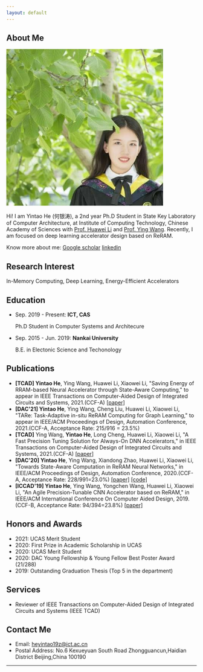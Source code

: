 ```yaml
---
layout: default
---
```


## About Me

<img class="profile-picture" src="yintao.jpg">

Hi! I am Yintao He (何银涛), a 2nd year Ph.D Student in State Key Laboratory of Computer Architecture, at Institute of Computing Technology, Chinese Academy of Sciences with [Prof. Huawei Li](http://people.ucas.ac.cn/~lihuawei) and [Prof. Ying Wang](https://wangying-ict.github.io/). Recently, I am focused on deep learning accelerator design based on ReRAM.

Know more about me: [Google scholar](https://scholar.google.com/citations?user=afVBxsQAAAAJ&hl=en&oi=ao)   [linkedin](https://www.linkedin.com/in/yintao-he-6b3637159/?originalSubdomain) 

## Research Interest

In-Memory Computing, Deep Learning, Energy-Efficient Accelerators

## Education
* Sep. 2019 - Present: **ICT, CAS**

   Ph.D Student in Computer Systems and Architecure


* Sep. 2015 - Jun. 2019: **Nankai University**

   B.E. in Electonic Science and Techonology

## Publications

- **[TCAD] Yintao He**, Ying Wang, Huawei Li, Xiaowei Li, "Saving Energy of RRAM-based Neural Accelerator through State-Aware Computing," to appear in IEEE Transactions on Computer-Aided Design of Integrated Circuits and Systems, 2021.(CCF-A) [\[paper\]](https://ieeexplore.ieee.org/abstract/document/9508444)
- **[DAC'21] Yintao He**, Ying Wang, Cheng Liu, Huawei Li, Xiaowei Li, "TARe: Task-Adaptive in-situ ReRAM Computing for Graph Learning," to appear in IEEE/ACM Proceedings of Design, Automation Conference, 2021.(CCF-A, Acceptance Rate: 215/916 = 23.5%)
- **[TCAD]** Ying Wang, **Yintao He**, Long Cheng, Huawei Li, Xiaowei Li, "A Fast Precision Tuning Solution for Always-On DNN Accelerators," in IEEE Transactions on Computer-Aided Design of Integrated Circuits and Systems, 2021.(CCF-A) [\[paper\]](https://ieeexplore.ieee.org/document/9455397)
- **[DAC'20] Yintao He**, Ying Wang, Xiandong Zhao, Huawei Li, Xiaowei Li, "Towards State-Aware Computation in ReRAM Neural Networks," in IEEE/ACM Proceedings of Design, Automation Conference, 2020.(CCF-A, Acceptance Rate: 228/991=23.0%) [\[paper\]](https://ieeexplore.ieee.org/document/9218729) [\[code\]](https://github.com/wangying-ict/BWN_Shift)
- **[ICCAD'19] Yintao He**, Ying Wang, Yongchen Wang, Huawei Li, Xiaowei Li, "An Agile Precision-Tunable CNN Accelerator based on ReRAM," in IEEE/ACM International Conference On Computer Aided Design, 2019.(CCF-B, Acceptance Rate: 94/394=23.8%) [\[paper\]](https://ieeexplore.ieee.org/document/8942163)

## Honors and Awards

* 2021: UCAS Merit Student
* 2020: First Prize in Academic Scholarship in UCAS
* 2020: UCAS Merit Student
* 2020: DAC Young Fellowship & Young Fellow Best Poster Award (21/288)
* 2019: Outstanding Graduation Thesis (Top 5 in the department)

## Services

* Reviewer of IEEE Transactions on Computer-Aided Design of Integrated Circuits and Systems (IEEE TCAD)

## Contact Me

* Email: [heyintao19z@ict.ac.cn](mailto:heyintao19z@ict.ac.cn)
* Postal Address: No.6 Kexueyuan South Road Zhongguancun,Haidian District Beijing,China 100190

---



